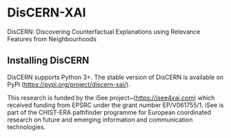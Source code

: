 # DisCERN-XAI
DisCERN: Discovering Counterfactual Explanations using Relevance Features from Neighbourhoods

## Installing DisCERN
DisCERN supports Python 3+. The stable version of DisCERN is available on PyPI (https://pypi.org/project/discern-xai/).



























This research is funded by the iSee project~(https://isee4xai.com) which received funding from EPSRC under the grant number EP/V061755/1. iSee is part of the CHIST-ERA pathfinder programme for European coordinated research on future and emerging information and communication technologies.
